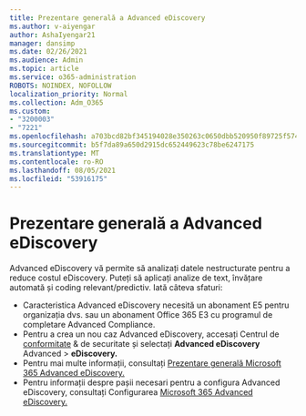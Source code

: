 ```yaml
---
title: Prezentare generală a Advanced eDiscovery
ms.author: v-aiyengar
author: AshaIyengar21
manager: dansimp
ms.date: 02/26/2021
ms.audience: Admin
ms.topic: article
ms.service: o365-administration
ROBOTS: NOINDEX, NOFOLLOW
localization_priority: Normal
ms.collection: Adm_O365
ms.custom:
- "3200003"
- "7221"
ms.openlocfilehash: a703bcd82bf345194028e350263c0650dbb520950f89725f57442c9c8c22035c
ms.sourcegitcommit: b5f7da89a650d2915dc652449623c78be6247175
ms.translationtype: MT
ms.contentlocale: ro-RO
ms.lasthandoff: 08/05/2021
ms.locfileid: "53916175"
---
```

# <a name="overview-of-advanced-ediscovery"></a>Prezentare generală a Advanced eDiscovery

Advanced eDiscovery vă permite să analizați datele nestructurate pentru a reduce costul eDiscovery. Puteți să aplicați analize de text, învățare automată și coding relevant/predictiv. Iată câteva sfaturi:

- Caracteristica Advanced eDiscovery necesită un abonament E5 pentru organizația dvs. sau un abonament Office 365 E3 cu programul de completare Advanced Compliance.
- Pentru a crea un nou caz Advanced eDiscovery, accesați Centrul de [conformitate](https://go.microsoft.com/fwlink/p/?linkid=2077143) & de securitate și selectați **Advanced eDiscovery** Advanced  >  **eDiscovery.**
- Pentru mai multe informații, consultați [Prezentare generală Microsoft 365 Advanced eDiscovery.](https://go.microsoft.com/fwlink/?linkid=2101588)
- Pentru informații despre pașii necesari pentru a configura Advanced eDiscovery, consultați Configurarea [Microsoft 365 Advanced eDiscovery.](https://go.microsoft.com/fwlink/?linkid=2122672)